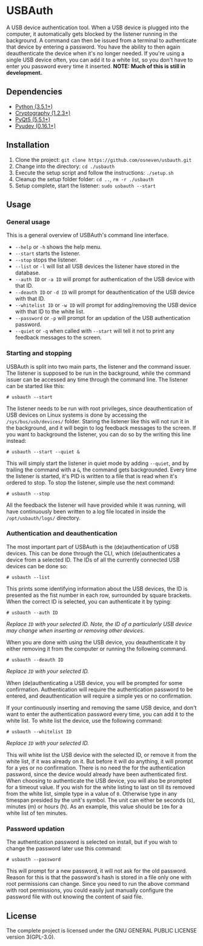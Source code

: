 # USBAuth
A USB device authentication tool. When a USB device is plugged into the computer, it automatically gets blocked by the listener running in the background. A command can then be issued from a terminal to authenticate that device by entering a password. You have the ability to then again deauthenticate the device when it's no longer needed. If you're using a single USB device often, you can add it to a white list, so you don't have to enter you password every time it inserted.
**NOTE: Much of this is still in development.**

## Dependencies
-	[Python (3.5.1+)](https://www.python.org/)
-	[Cryptography (1.2.3+)](https://pypi.python.org/pypi/cryptography)
-	[PyQt5 (5.5.1+)](https://pypi.python.org/pypi/PyQt5/5.6)
-	[Pyudev (0.16.1+)](https://pypi.python.org/pypi/pyudev)

## Installation
1.	Clone the project: `git clone https://github.com/osneven/usbauth.git`
2.	Change into the directory: `cd ./usbauth`
3.	Execute the setup script and follow the instructions: `./setup.sh`
4.	Cleanup the setup folder folder: `cd ..`, `rm -r ./usbauth`
5.	Setup complete, start the listener: `sudo usbauth --start`

## Usage
### General usage
This is a general overview of USBAuth's command line interface.
-	`--help` or `-h` shows the help menu.
-	`--start` starts the listener.
-	`--stop` stops the listener.
-	`--list` or `-l` will list all USB devices the listener have stored in the database.
-	`--auth ID` or `-a ID` will prompt for authentication of the USB device with that ID.
-	`--deauth ID` or `-d ID` will prompt for deauthentication of the USB device with that ID.
-	`--whitelist ID` or `-w ID` will prompt for adding/removing the USB device with that ID to the white list.
-	`--password` or `-p` will prompt for an updation of the USB authentication password.
-	`--quiet` or `-q` when called with `--start` will tell it not to print any feedback messages to the screen.

### Starting and stopping
USBAuth is split into two main parts, the listener and the command issuer. The listener is supposed to be run in the background, while the command issuer can be accessed any time through the command line. The listener can be started like this:
```
# usbauth --start
```
The listener needs to be run with root privileges, since deauthentication of USB devices on Linux systems is done by accessing the `/sys/bus/usb/devices/` folder. Staring the listener like this will not run it in the background, and it will begin to log feedback messages to the screen. If you want to background the listener, you can do so by the writing this line instead:
```
# usbauth --start --quiet &
```
This will simply start the listener in 	quiet mode by adding `--quiet`, and by trailing the command with a `&`, the command gets backgrounded. Every time the listener is started, it's PID is written to a file that is read when it's ordered to stop. To stop the listener, simple use the next command:
```
# usbauth --stop
```
All the feedback the listener will have provided while it was running, will have continuously been written to a log file located in inside the `/opt/usbauth/logs/` directory.

### Authentication and deauthentication
The most important part of USBAuth is the (de)authentication of USB devices. This can be done through the CLI, which (de)authenticates a device from a selected ID. The IDs of all the currently connected USB devices can be done so:
```
# usbauth --list
```
This prints some identifying information about the USB devices, the ID is presented as the fist number in each row, surrounded by square brackets. When the correct ID is selected, you can authenticate it by typing:
```
# usbauth --auth ID
```
*Replace `ID` with your selected ID. Note, the ID of a particularly USB device may change when inserting or removing other devices.*

When you are done with using the USB device, you deauthenticate it by either removing it from the computer or running the following command.
```
# usbauth --deauth ID
```
*Replace `ID` with your selected ID.*

When (de)authenticating a USB device, you will be prompted for some confirmation. Authentication will require the authentication password to be entered, and deauthentication will require a simple yes or no confirmation.

If your continuously inserting and removing the same USB device, and don't want to enter the authentication password every time, you can add it to the white list. To white list the device, use the following command:
```
# usbauth --whitelist ID
```
*Replace `ID` with your selected ID.*

This will white list the USB device with the selected ID, or remove it from the white list, if it was already on it. But before it will do anything, it will prompt for a yes or no confirmation. There is no need the for the authentication password, since the device would already have been authenticated first. When choosing to authenticate the USB device, you will also be prompted for a timeout value. If you wish for the white listing to last on till its removed from the white list, simple type in a value of `0`. Otherwise type in any timespan presided by the unit's symbol. The unit can either be seconds (s), minutes (m) or hours (h). As an example, this value should be `10m` for a white list of ten minutes.

### Password updation
The authentication password is selected on install, but if you wish to change the password later use this command:
```
# usbauth --password
```
This will prompt for a new password, it will not ask for the old password. Reason for this is that the password's hash is stored in a file only one with root permissions can change. Since you need to run the above command with root permissions, you could easily just manually configure the password file with out knowing the content of said file.

## License
The complete project is licensed under the GNU GENERAL PUBLIC LICENSE version 3(GPL-3.0).
